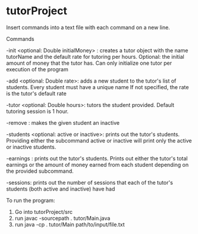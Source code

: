 # tutorProject
Insert commands into a text file with each command on a new line.

Commands

-init <String tutorName> <Double defaultRate> <optional: Double initialMoney> : creates a tutor object with the name tutorName and the default rate for tutoring per hours. Optional: the initial amount of money that the tutor has. Can only initialize one tutor per execution of the program

-add <String studentName> <optional: Double rate>: adds a new student to the tutor's list of students. Every student must have a unique name If not specified, the rate is the tutor's default rate

-tutor <String studentName> <optional: Double hours>: tutors the student provided. Default tutoring session is 1 hour.

-remove <String studentName>: makes the given student an inactive

-students <optional: active or inactive>: prints out the tutor's students. Providing either the subcommand active or inactive will print only the active or inactive students.

-earnings <total or student>: prints out the tutor's students. Prints out either the tutor's total earnings or the amount of money earned from each student depending on the provided subcommand.

-sessions: prints out the number of sessions that each of the tutor's students (both active and inactive) have had

To run the program:
1. Go into tutorProject/src
2. run javac -sourcepath . tutor/Main.java
3. run java -cp . tutor/Main path/to/input/file.txt

